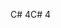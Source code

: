 <span data-ttu-id="6cd4e-101">C# 4</span><span class="sxs-lookup"><span data-stu-id="6cd4e-101">C# 4</span></span>
